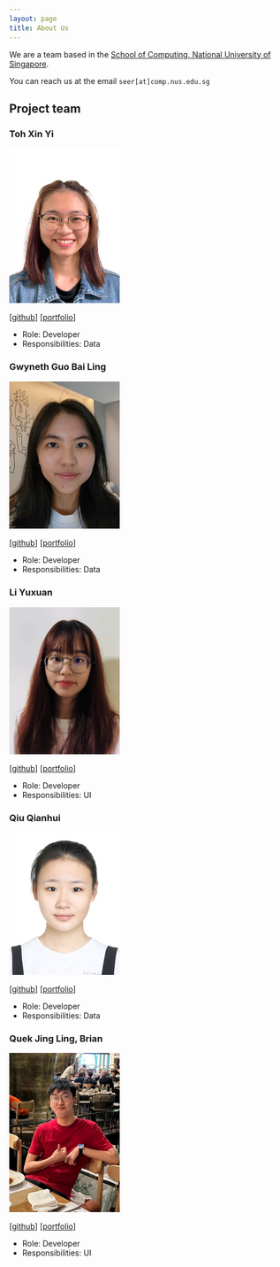 ```yaml
---
layout: page
title: About Us
---
```


We are a team based in the [School of Computing, National University of Singapore](http://www.comp.nus.edu.sg).

You can reach us at the email `seer[at]comp.nus.edu.sg`

## Project team

### Toh Xin Yi

<img src="images/toh-xinyi.png" width="200px">

[[github](https://github.com/toh-xinyi)]
[[portfolio](team/toh-xinyi.md)]

* Role: Developer
* Responsibilities: Data

### Gwyneth Guo Bai Ling

<img src="images/gwynethguo.png" width="200px">

[[github](http://github.com/gwynethguo)]
[[portfolio](team/gwynethguo.md)]

* Role: Developer
* Responsibilities: Data

### Li Yuxuan

<img src="images/carrieli1015.png" width="200px">

[[github](http://github.com/carrieli1015)]
[[portfolio](team/carrieli1015.md)]

* Role: Developer
* Responsibilities: UI

### Qiu Qianhui

<img src="images/qqh0828.png" width="200px">

[[github](http://github.com/qqh0828)]
[[portfolio](team/qqh0828.md)]

* Role: Developer
* Responsibilities: Data

### Quek Jing Ling, Brian

<img src="images/astraxq.png" width="200px">

[[github](http://github.com/astraxq)]
[[portfolio](team/astraxq.md)]

* Role: Developer
* Responsibilities: UI
